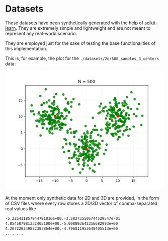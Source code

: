 # Datasets

These datasets have been synthetically generated with the help of [scikit-learn](https://scikit-learn.org/stable/modules/generated/sklearn.datasets.make_blobs.html). They are extremely simple and lightweight and are not meant to represent any real-world scenario.

They are employed just for the sake of testing the base functionalities of this implementation.

This is, for example, the plot for the `./datasets/2d/500_samples_3_centers` data:

![](500_2d.png)


At the moment only synthetic data for 2D and 3D are provided, in the form of CSV files where every row stores a 2D/3D vector of comma-separated real values like

```
-5.225411857944791016e+00,-3.282735505744529547e-01
4.854587981332405100e+00,-5.008893642316682993e+00
4.207228249882383864e+00,-4.796811953648405513e+00
..., ...
```
